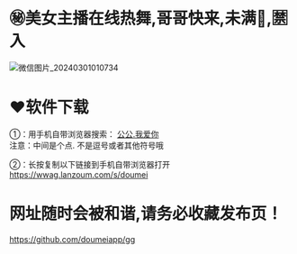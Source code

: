 # ㊙美女主播在线热舞,哥哥快来,未满🔞,🈲入
![微信图片_20240301010734](https://github.com/pldqq1/-/assets/161739065/dbe73eaa-d6e1-4997-87dc-94318344e3ae)
# ❤软件下载
①：用手机自带浏览器搜索：
[ 公公.我爱你 ]( 公公.我爱你 )    
注意：中间是个点. 不是逗号或者其他符号哦

②：长按复制以下链接到手机自带浏览器打开
[ https://wwag.lanzoum.com/s/doumei ]( https://pan.quark.cn/s/92bf95d95dba)

# 网址随时会被和谐,请务必收藏发布页！
[ https://github.com/doumeiapp/gg ]( https://github.com/doumeiapp/gg )
